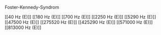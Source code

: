 Foster-Kennedy-Syndrom

[[40 Hz (E)]]
[[180 Hz (E)]]
[[700 Hz (E)]]
[[2250 Hz (E)]]
[[5290 Hz (E)]]
[[47500 Hz (E)]]
[[275520 Hz (E)]]
[[425290 Hz (E)]]
[[571000 Hz (E)]]
[[813000 Hz (E)]]